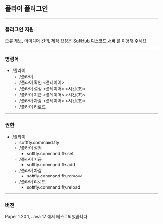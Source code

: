 ## 플라이 플러그인

***

### 플러그인 지원

오류 제보, 아이디어 건의, 제작 요청은 [SoftHub 디스코드 서버](https://discord.gg/kk4UQstdY9) 를 이용해 주세요.

***

### 명령어
- /플라이
	- /플라이
	- /플라이 확인 <플레이어>
	- /플라이 설정 <플레이어> <시간(초)>
	- /플라이 지급 <플레이어> <시간(초)>
	- /플라이 차감 <플레이어> <시간(초)>
	- /플라이 리로드
	
***

### 권한

- /플라이
	- softfly.command.fly
	- /플라이 설정
		- softfly.command.fly.set
	- /플라이 지급
		- softfly.command.fly.add
	- /플라이 차감
		- softfly.command.fly.remove
	- /플라이 리로드
		- softfly.command.fly.reload

	
***

### 버전

Paper 1.20.1, Java 17 에서 테스트되었습니다.
